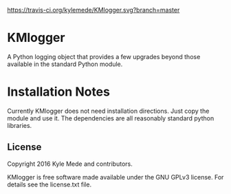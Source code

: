 https://travis-ci.org/kylemede/KMlogger.svg?branch=master

# KMlogger
A Python logging object that provides a few upgrades beyond those available in the standard Python module.


Installation Notes
==================
Currently KMlogger does not need installation directions.  Just copy the 
module and use it.  The dependencies are all reasonably standard python libraries.


License
-------

Copyright 2016 Kyle Mede and contributors.

KMlogger is free software made available under the GNU GPLv3 license. 
For details see the license.txt file.